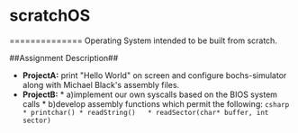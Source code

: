 # scratchOS
==============
Operating System intended to be built from scratch.

##Assignment Description##
* **ProjectA:** print "Hello World" on screen and configure bochs-simulator along with Michael Black's assembly files.
* **ProjectB:** * a)implement our own syscalls based on the BIOS system calls
            * b)develop assembly functions which permit the following:
                                                            ```csharp * printchar()
                                                                      * readString()  
                                                                      * readSector(char* buffer, int sector)
                                                            ```
